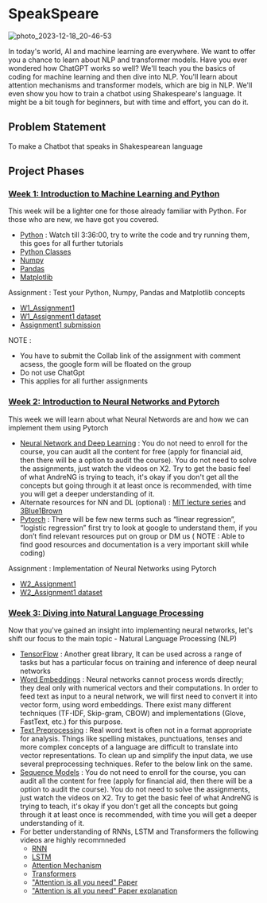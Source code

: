 # SpeakSpeare

![photo_2023-12-18_20-46-53](https://github.com/Mehul-Agrawal410/SpeakSpeare/assets/96577287/69eae746-a060-4f26-a77b-717740e9c443)

In today's world, AI and machine learning are everywhere. We want to offer you a chance to learn about NLP and transformer models. Have you ever wondered how ChatGPT works so well? We'll teach you the basics of coding for machine learning and then dive into NLP. You'll learn about attention mechanisms and transformer models, which are big in NLP. We'll even show you how to train a chatbot using Shakespeare's language. It might be a bit tough for beginners, but with time and effort, you can do it.

## Problem Statement 

To make a Chatbot that speaks in Shakespearean language

## Project Phases

### [Week 1: Introduction to Machine Learning and Python](<./Week 1/>)
This week will be a lighter one for those already familiar with Python. For those who are new, we have got you covered. 
- [Python](https://www.youtube.com/watch?v=_uQrJ0TkZlc) : Watch till 3:36:00, try to write the code and try running them, this goes for all further tutorials 
- [Python Classes](https://www.geeksforgeeks.org/python-classes-and-objects/)
- [Numpy](https://www.youtube.com/watch?v=QUT1VHiLmmI)
- [Pandas](https://www.youtube.com/watch?v=vmEHCJofslg)
- [Matplotlib](https://www.youtube.com/watch?v=wB9C0Mz9gSo)

Assignment : Test your Python, Numpy, Pandas and Matplotlib concepts
- [W1_Assignment1](<./Week 1/Assignment_1.ipynb>) 
- [W1_Assignment1 dataset](<./Week 1/countries.csv>)
- [Assignment1 submission](https://docs.google.com/forms/d/1t3v59_KHsocnrBmoRrTOebCyTRmbVJUC1tadpePolEU/edit?ts=65854ff4)

NOTE : 
- You have to submit the Collab link of the assignment with comment acsess, the google form will be floated on the group
- Do not use ChatGpt
- This applies for all further assignments

### [Week 2: Introduction to Neural Networks and Pytorch](<./Week 2/>)
This week we will learn about what Neural Networds are and how we can implement them using Pytorch
- [Neural Network and Deep Learning](https://www.coursera.org/learn/neural-networks-deep-learning?specialization=deep-learning) : You do not need to enroll for the course, you can audit all the content for free (apply for financial aid, then there will be a option to audit the course). You do not need to solve the assignments, just watch the videos on X2. Try to get the basic feel of what AndreNG is trying to teach, it's okay if you don't get all the concepts but going through it at least once is recommended, with time you will get a deeper understanding of it.
- Alternate resources for NN and DL (optional) : [MIT lecture series](https://youtu.be/QDX-1M5Nj7s) and [3Blue1Brown](https://youtube.com/playlist?list=PLZHQObOWTQDNU6R1_67000Dx_ZCJB-3pi)
- [Pytorch](https://www.youtube.com/watch?v=c36lUUr864M) : There will be few new terms such as “linear regression”, “logistic regression” first try to look at google to understand them, if you don’t find relevant resources put on group or DM us ( NOTE : Able to find good resources and documentation is a very important skill while coding)

Assignment : Implementation of Neural Networks using Pytorch
- [W2_Assignment1](<./Week 2/NN_using_PyTorch.ipynb>) 
- [W2_Assignment1 dataset](<./Week 2/pizza_vs_not.zip>)

### [Week 3: Diving into Natural Language Processing](<./Week 3/>)
Now that you've gained an insight into implementing neural networks, let's shift our focus to the main topic - Natural Language Processing (NLP)
- [TensorFlow](https://www.youtube.com/watch?v=qFJeN9V1ZsI) : Another great library, It can be used across a range of tasks but has a particular focus on training and inference of deep neural networks
- [Word Embeddings](https://www.youtube.com/watch?v=CMrHM8a3hqw) : Neural networks cannot process words directly; they deal only with numerical vectors and their computations. In order to feed text as input to a neural network, we will first need to convert it into vector form, using word embeddings. There exist many different techniques (TF-IDF, Skip-gram, CBOW) and implementations (Glove, FastText, etc.) for this purpose.
- [Text Preprocessing](https://www.analyticsvidhya.com/blog/2021/06/text-preprocessing-in-nlp-with-python-codes/) : Real word text is often not in a format appropriate for analysis. Things like spelling mistakes, punctuations, tenses and more complex concepts of a language are difficult to translate into vector representations. To clean up and simplify the input data, we use several preprocessing techniques. Refer to the below link on the same.
- [Sequence Models](https://www.coursera.org/learn/nlp-sequence-models) : You do not need to enroll for the course, you can audit all the content for free (apply for financial aid, then there will be a option to audit the course). You do not need to solve the assignments, just watch the videos on X2. Try to get the basic feel of what AndreNG is trying to teach, it's okay if you don't get all the concepts but going through it at least once is recommended, with time you will get a deeper understanding of it.
- For better understanding of RNNs, LSTM and Transformers the following videos are highly recommneded
  - [RNN](https://www.youtube.com/watch?v=AsNTP8Kwu80)
  - [LSTM](https://www.youtube.com/watch?v=YCzL96nL7j0)
  - [Attention Mechanism](https://www.youtube.com/watch?v=PSs6nxngL6k)
  - [Transformers](https://www.youtube.com/watch?v=zxQyTK8quyY)
  - ["Attention is all you need" Paper](https://arxiv.org/abs/1706.03762)
  - ["Attention is all you need" Paper explanation](https://www.youtube.com/watch?v=XowwKOAWYoQ)
